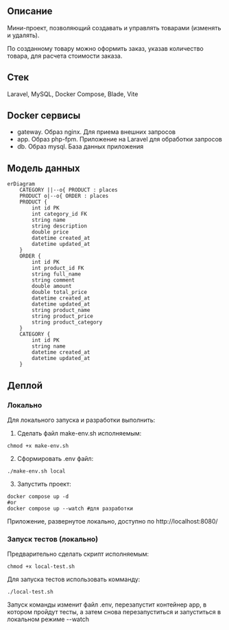 ## Описание
Мини-проект, позволяющий создавать и управлять товарами (изменять и удалять).

По созданному товару можно оформить заказ, указав количество товара, для расчета стоимости заказа.

## Стек
Laravel, MySQL, Docker Compose, Blade, Vite

## Docker сервисы
- gateway. Образ nginx. Для приема внешних запросов
- app. Образ php-fpm. Приложение на Laravel для обработки запросов
- db. Образ mysql. База данных приложения

## Модель данных

```mermaid
erDiagram
    CATEGORY ||--o{ PRODUCT : places
    PRODUCT o|--o{ ORDER : places
    PRODUCT {
        int id PK
        int category_id FK
        string name
        string description
        double price
        datetime created_at
        datetime updated_at
    }
    ORDER {
        int id PK
        int product_id FK
        string full_name
        string comment
        double amount
        double total_price
        datetime created_at
        datetime updated_at
        string product_name
        string product_price
        string product_category
    }
    CATEGORY {
        int id PK
        string name
        datetime created_at
        datetime updated_at
    }
```

## Деплой
### Локально
Для локального запуска и разработки выполнить:
1. Сделать файл make-env.sh исполняемым:
```shell
chmod +x make-env.sh
```
2. Сформировать .env файл:
```shell
./make-env.sh local
```
3. Запустить проект:
```shell
docker compose up -d
#or
docker compose up --watch #для разработки
```
Приложение, развернутое локально, доступно по http://localhost:8080/

### Запуск тестов (локально)
Предварительно сделать скрипт исполняемым:
```shell
chmod +x local-test.sh
```

Для запуска тестов использовать комманду:
```shell
./local-test.sh
```
Запуск команды изменит файл .env, перезапустит контейнер app, в котором пройдут тесты, а затем снова перезапуститься и запуститься в локальном режиме --watch
